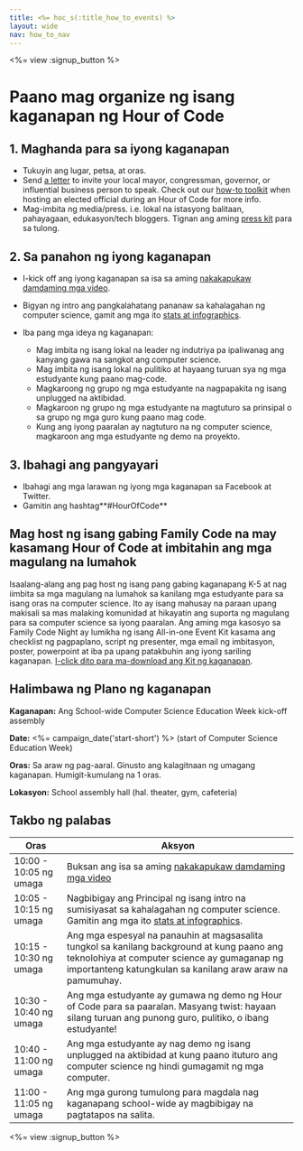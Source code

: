 ```yaml
---
title: <%= hoc_s(:title_how_to_events) %>
layout: wide
nav: how_to_nav
---
```

<%= view :signup_button %>

# Paano mag organize ng isang kaganapan ng Hour of Code

## 1. Maghanda para sa iyong kaganapan

- Tukuyin ang lugar, petsa, at oras.
- Send [a letter](https://hourofcode.com/promote/resources#sample-emails) to invite your local mayor, congressman, governor, or influential business person to speak. Check out our [how-to toolkit](<%=localized_file('/files/elected-official.pdf')%>) when hosting an elected official during an Hour of Code for more info.
- Mag-imbita ng media/press. i.e. lokal na istasyong balitaan, pahayagaan, edukasyon/tech bloggers. Tignan ang aming [press kit](<%= resolve_url('/promote/press-kit') %>) para sa tulong.

## 2. Sa panahon ng iyong kaganapan

- I-kick off ang iyong kaganapan sa isa sa aming [nakakapukaw damdaming mga video](<%= resolve_url('/promote/resources#videos') %>).
- Bigyan ng intro ang pangkalahatang pananaw sa kahalagahan ng computer science, gamit ang mga ito [stats at infographics](<%= resolve_url('/promote/stats') %>).   
      
    
- Iba pang mga ideya ng kaganapan: 
    - Mag imbita ng isang lokal na leader ng indutriya pa ipaliwanag ang kanyang gawa na sangkot ang computer science.
    - Mag imbita ng isang lokal na pulitiko at hayaang turuan sya ng mga estudyante kung paano mag-code.
    - Magkaroong ng grupo ng mga estudyante na nagpapakita ng isang unplugged na aktibidad.
    - Magkaroon ng grupo ng mga estudyante na magtuturo sa prinsipal o sa grupo ng mga guro kung paano mag code.
    - Kung ang iyong paaralan ay nagtuturo na ng computer science, magkaroon ang mga estudyante ng demo na proyekto.

## 3. Ibahagi ang pangyayari

- Ibahagi ang mga larawan ng iyong mga kaganapan sa Facebook at Twitter. 
- Gamitin ang hashtag**#HourOfCode**

## Mag host ng isang gabing Family Code na may kasamang Hour of Code at imbitahin ang mga magulang na lumahok

Isaalang-alang ang pag host ng isang pang gabing kaganapang K-5 at nag iimbita sa mga magulang na lumahok sa kanilang mga estudyante para sa isang oras na computer science. Ito ay isang mahusay na paraan upang makisali sa mas malaking komunidad at hikayatin ang suporta ng magulang para sa computer science sa iyong paaralan. Ang aming mga kasosyo sa Family Code Night ay lumikha ng isang All-in-one Event Kit kasama ang checklist ng pagpaplano, script ng presenter, mga email ng imbitasyon, poster, powerpoint at iba pa upang patakbuhin ang iyong sariling kaganapan. [I-click dito para ma-download ang Kit ng kaganapan](http://www.familycodenight.org/DownloadCodeDotOrg.html).

## Halimbawa ng Plano ng kaganapan

**Kaganapan:** Ang School-wide Computer Science Education Week kick-off assembly

**Date:** <%= campaign_date('start-short') %> (start of Computer Science Education Week)

**Oras:** Sa araw ng pag-aaral. Ginusto ang kalagitnaan ng umagang kaganapan. Humigit-kumulang na 1 oras.

**Lokasyon:** School assembly hall (hal. theater, gym, cafeteria)   
  


## Takbo ng palabas

| Oras                   | Aksyon                                                                                                                                                                                                    |
| ---------------------- | --------------------------------------------------------------------------------------------------------------------------------------------------------------------------------------------------------- |
| 10:00 - 10:05 ng umaga | Buksan ang isa sa aming [nakakapukaw damdaming mga video](<%= resolve_url('/promote/resources#videos') %>)                                                                                                  |
| 10:05 - 10:15 ng umaga | Nagbibigay ang Principal ng isang intro na sumisiyasat sa kahalagahan ng computer science. Gamitin ang mga ito [stats at infographics](<%= resolve_url('/promote/stats') %>).                               |
| 10:15 - 10:30 ng umaga | Ang mga espesyal na panauhin at magsasalita tungkol sa kanilang background at kung paano ang teknolohiya at computer science ay gumaganap ng importanteng katungkulan sa kanilang araw araw na pamumuhay. |
| 10:30 - 10:40 ng umaga | Ang mga estudyante ay gumawa ng demo ng Hour of Code para sa paaralan. Masyang twist: hayaan silang turuan ang punong guro, pulitiko, o ibang estudyante!                                                 |
| 10:40 - 11:00 ng umaga | Ang mga estudyante ay nag demo ng isang unplugged na aktibidad at kung paano ituturo ang computer science ng hindi gumagamit ng mga computer.                                                             |
| 11:00 - 11:05 ng umaga | Ang mga gurong tumulong para magdala nag kaganapang school-wide ay magbibigay na pagtatapos na salita.                                                                                                    |

<%= view :signup_button %>